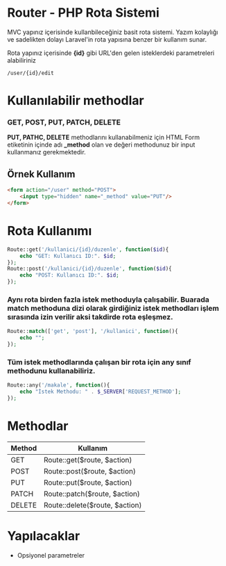 # Router - PHP Rota Sistemi

MVC yapınız içerisinde kullanbileceğiniz basit rota sistemi. Yazım kolaylığı ve sadelikten dolayı Laravel'in rota yapısına benzer bir kullanım sunar.

Rota yapınız içerisinde **{id}** gibi URL'den gelen isteklerdeki parametreleri alabiliriniz

```
/user/{id}/edit 
```

# Kullanılabilir methodlar
### **GET, POST, PUT, PATCH, DELETE**
**PUT, PATHC, DELETE** methodlarını kullanabilmeniz için HTML 
Form etiketinin içinde adı **_method** olan ve değeri methodunuz bir input kullanmanız gerekmektedir.
## Örnek Kullanım
```html
<form action="/user" method="POST">
    <input type="hidden" name="_method" value="PUT"/>
</form>
```

# Rota Kullanımı
```php
Route::get('/kullanici/{id}/duzenle', function($id){
    echo "GET: Kullanıcı ID:". $id;
});
Route::post('/kullanici/{id}/duzenle', function($id){
    echo "POST: Kullanıcı ID:". $id;
});
```

### Aynı rota birden fazla istek methoduyla çalışabilir. Buarada **match** methoduna dizi olarak girdiğiniz istek methodları işlem sırasında izin verilir aksi takdirde rota eşleşmez.
```php
Route::match(['get', 'post'], '/kullanici', function(){
    echo "";
});
```

### Tüm istek methodlarında çalışan bir rota için **any** sınıf methodunu kullanabiliriz.
```php
Route::any('/makale', function(){
    echo "İstek Methodu: " . $_SERVER['REQUEST_METHOD'];
});
```

# Methodlar
| Method | Kullanım                       | 
| ------ | ------------------------------ |
| GET    | Route::get($route, $action)    |
| POST   | Route::post($route, $action)   |
| PUT    | Route::put($route, $action)    |
| PATCH  | Route::patch($route, $action)  |
| DELETE | Route::delete($route, $action) |

# Yapılacaklar
- Opsiyonel parametreler

